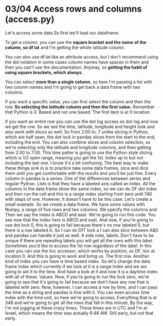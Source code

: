 # 03/04 Access rows and columns (access.py)

Let's access some data.So first we'll load our dataframe. 

To get a column, you can use the **square bracket and the name of the column, so df lat** and I'm getting the whole latitude column. 

You can also use df.lat like an attribute access, but I don't recommend using the dot notation in some cases column names have spaces in them and then you can't use the documentation. Anyway, so **getting the habit of using square brackets, which always.** 

You can select **more than a single column**, so here I'm passing a list with two column names and I'm going to get back a data frame with two columns. 

If you want a specific value, you can first select the column and then the row. **So selecting the latitude column and then the first value.** Remember that Python is 0. Based and not one based. The first item is at 0 location. 

If you want an entire row you can use the dot log access so dot log and now we get the row. So we see the time, latitude, longitude and height look and also work with slices as well. So from 2:00 to. 7 unlike slicing in Python, which are half open, the dot lock in pandas slices from the start to the end, including the end. You can also combine slices and column selection, so we're selecting only the latitude and longitude columns, and then getting from 2:00 to 7:00. This time patter is going to use the Python style slicing which is 1/2 open range, meaning you get the 1st. Index up to but not including the last one. I know it's a bit confusing. The best way to make these things sink in is to practice take some data frames, slice and dice them until you get comfortable with the results and you'll be just fine. Every column in pandas is a series. One of the differences between series and regular Python. Lists is that they have a labeled axis called an index. All the columns in the data frame show the same index, so we can do DF dot index and then run the cell and this is a range index starting from zero until 740 with steps of one. However, it doesn't have to be this case. Let's create a small example. So we create a data frame. We have some values with Numpy, a range of five rows and two columns. We specify the columns and. Then we say the index is ABCD and east. We're going to run this code. You see now that the index here is ABCD and east. And now, if you're going to use dot lock 0, this is going to fail because there's no row labeled 0, but there is a row labeled A. So I can do DfT lock a I can also slice between A&D and pandas can handle it just as well. A side note, labels. Don't have to be unique if there are repeating labels you will get all the rows with this label. Sometimes you'd like to access the 1st row regardless of the label. In this case you can use the iloc accessor, which works by position, so DF, iloc at location 0. And this is going to work and bring us. The first row. Another kind of index you can have is time based index. So let's change the data frame index which currently if we look at it is a range index and we are going to set it to the time. And have a look at it and now it is a daytime index with all of these. Values. Now, if you're going to run the lock zero, we're going to see that it's going to fail because we don't have any row that is labeled with zero. Now, however, I can access a row by time, and I can pass the time as a string and pandas is fine with it. You can even access time index with the time unit, so here we're going to access. Everything that is at 348 and we're going to get all the rows that fall in this minute. By the way, I'm not jogging at these crazy times. These times are in UTC and I'm at Israel, which means the time was actually 6:48 AM. Still early, but not that early.
